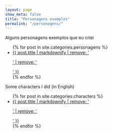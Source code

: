 ```yaml
---
layout: page
show_meta: false
title: "Personagens exemplos"
permalink: "/personagens/"
---
```


Alguns personagens exemplos que eu criei

<ul>
    {% for post in site.categories.personagens %}
        <li><a href="{{ post.url }}">{{ post.title | markdownify | remove: '<p>' | remove: '</p>' }}</a></li>
    {% endfor %}
</ul>

Some characters I did (in English)

<ul>
    {% for post in site.categories.characters %}
        <li><a href="{{ post.url }}">{{ post.title | markdownify | remove: '<p>' | remove: '</p>' }}</a></li>
    {% endfor %}
</ul>

